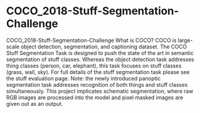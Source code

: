 # COCO_2018-Stuff-Segmentation-Challenge
COCO_2018-Stuff-Segmentation-Challenge  What is COCO?  COCO is large-scale object detection, segmentation, and captioning dataset.  The COCO Stuff Segmentation Task is designed to push the state of the art in semantic segmentation of stuff classes. Whereas the object detection task addresses thing classes (person, car, elephant), this task focuses on stuff classes (grass, wall, sky). For full details of the stuff segmentation task please see the stuff evaluation page. Note: the newly introduced panoptic segmentation task addresses recognition of both things and stuff classes simultaneously. This project implicates schematic segmentation, where raw RGB images are processed into the model and pixel masked images are given out as an output.

